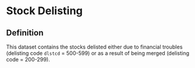 # Stock Delisting

## Definition

This dataset contains the stocks delisted either due to financial troubles (delisting code `dlstcd` = 500-599) or as a result of being merged (delisting code = 200-299).